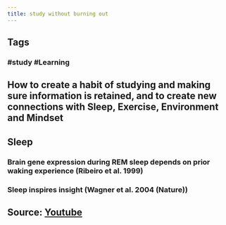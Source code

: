 ```yaml
---
title: study without burning out
---
```


## Tags
### #study #Learning
## How to create a habit of studying and making sure information is retained, and to create new connections with Sleep, Exercise, Environment and Mindset
## Sleep
### Brain gene expression during REM sleep depends on prior waking experience (Ribeiro et al. 1999)
### Sleep inspires insight (Wagner et al. 2004 (Nature))
###
## Source: [Youtube](https://youtu.be/FARXrLsBNJY)
